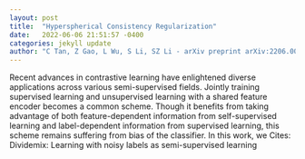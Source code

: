```yaml
---
layout: post
title:  "Hyperspherical Consistency Regularization"
date:   2022-06-06 21:51:57 -0400
categories: jekyll update
author: "C Tan, Z Gao, L Wu, S Li, SZ Li - arXiv preprint arXiv:2206.00845, 2022"
---
```

Recent advances in contrastive learning have enlightened diverse applications across various semi-supervised fields. Jointly training supervised learning and unsupervised learning with a shared feature encoder becomes a common scheme. Though it benefits from taking advantage of both feature-dependent information from self-supervised learning and label-dependent information from supervised learning, this scheme remains suffering from bias of the classifier. In this work, we 
Cites: Dividemix: Learning with noisy labels as semi-supervised learning
